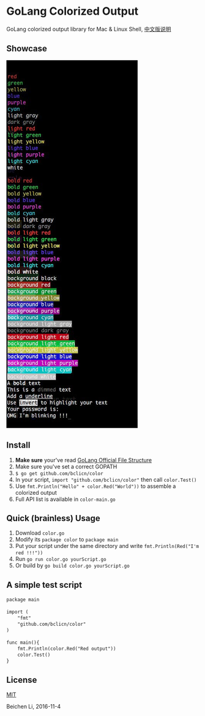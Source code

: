 # GoLang Colorized Output

GoLang colorized output library for Mac & Linux Shell, [中文版说明](README_CN.md)

## Showcase
![img](showcase.jpg)

## Install

1. __Make sure__ your've read [GoLang Official File Structure](https://golang.org/doc/code.html)
2. Make sure you've set a correct GOPATH
3. `$ go get github.com/bclicn/color`
4. In your script, `import "github.com/bclicn/color"` then call `color.Test()`
5. Use `fmt.Println("Hello" + color.Red("World"))` to assemble a colorized output
6. Full API list is available in `color-main.go`

## Quick (brainless) Usage

1. Download `color.go`
2. Modify its `package color` to `package main`
3. Put your script under the same directory and write `fmt.Println(Red("I'm red !!!"))`
4. Run `go run color.go yourScript.go`
5. Or build by `go build color.go yourScript.go`

## A simple test script

    package main

    import (
	    "fmt"
	    "github.com/bclicn/color"
    )

    func main(){
	    fmt.Println(color.Red("Red output"))
	    color.Test()
    }

## License

[MIT](LICENSE)

Beichen Li, 2016-11-4


 